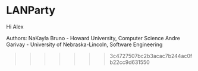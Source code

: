 # LANParty
Hi Alex

Authors:
NaKayla Bruno - Howard University, Computer Science
Andre Garivay - University of Nebraska-Lincoln, Software Engineering
>>>>>>> 3c4727507bc2b3acac7b244ac0fb22cc9d631550
